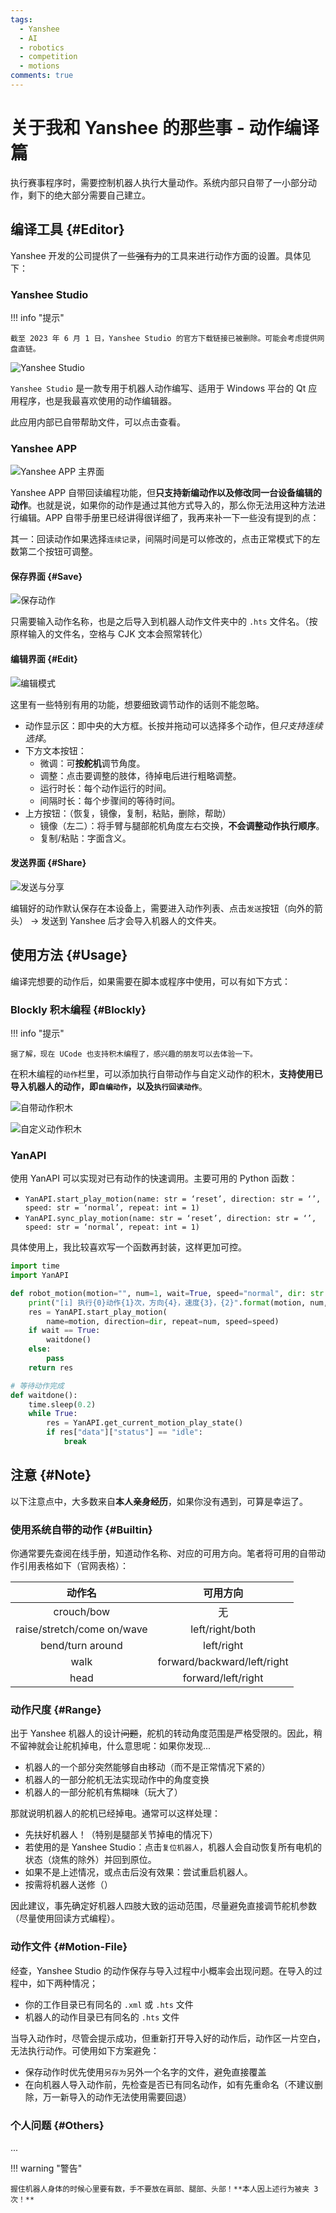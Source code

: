 ```yaml
---
tags:
  - Yanshee
  - AI
  - robotics
  - competition
  - motions
comments: true
---
```


# 关于我和 Yanshee 的那些事 - 动作编译篇

执行赛事程序时，需要控制机器人执行大量动作。系统内部只自带了一小部分动作，剩下的绝大部分需要自己建立。

## 编译工具 {#Editor}

Yanshee 开发的公司提供了一些~~强有力~~的工具来进行动作方面的设置。具体见下：

### Yanshee Studio

!!! info "提示"

    截至 2023 年 6 月 1 日，Yanshee Studio 的官方下载链接已被删除。可能会考虑提供网盘直链。

![Yanshee Studio](img/studio-main.png)

`Yanshee Studio` 是一款专用于机器人动作编写、适用于 Windows 平台的 Qt 应用程序，也是我最喜欢使用的动作编辑器。

此应用内部已自带帮助文件，可以点击查看。

### Yanshee APP

![Yanshee APP 主界面](img/app-main.png "Yanshee APP 主界面")

Yanshee APP 自带回读编程功能，但**只支持新编动作以及修改同一台设备编辑的动作**。也就是说，如果你的动作是通过其他方式导入的，那么你无法用这种方法进行编辑。APP 自带手册里已经讲得很详细了，我再来补一下一些没有提到的点：

其一：回读动作如果选择`连续记录`，间隔时间是可以修改的，点击正常模式下的左数第二个按钮可调整。

#### 保存界面 {#Save}

![保存动作](img/app-save.png)

只需要输入动作名称，也是之后导入到机器人动作文件夹中的 `.hts` 文件名。（按原样输入的文件名，空格与 CJK 文本会照常转化）

#### 编辑界面 {#Edit}

![编辑模式](img/app-motion-edit.png)

这里有一些特别有用的功能，想要细致调节动作的话则不能忽略。

- 动作显示区：即中央的大方框。长按并拖动可以选择多个动作，但*只支持连续选择*。
- 下方文本按钮：
  - 微调：可**按舵机**调节角度。
  - 调整：点击要调整的肢体，待掉电后进行粗略调整。
  - 运行时长：每个动作运行的时间。
  - 间隔时长：每个步骤间的等待时间。
- 上方按钮：（恢复，镜像，复制，粘贴，删除，帮助）
  - 镜像（左二）：将手臂与腿部舵机角度左右交换，**不会调整动作执行顺序**。
  - 复制/粘贴：字面含义。

#### 发送界面 {#Share}

![发送与分享](img/app-share.png)

编辑好的动作默认保存在本设备上，需要进入动作列表、点击`发送`按钮（向外的箭头） -> 发送到 Yanshee 后才会导入机器人的文件夹。

## 使用方法 {#Usage}

编译完想要的动作后，如果需要在脚本或程序中使用，可以有如下方式：

### Blockly 积木编程 {#Blockly}

!!! info "提示"

    据了解，现在 UCode 也支持积木编程了，感兴趣的朋友可以去体验一下。

在积木编程的`动作`栏里，可以添加执行自带动作与自定义动作的积木，**支持使用已导入机器人的动作，即`自编动作`，以及`执行回读动作`**。

![自带动作积木](img/app-blockly-m1.png "执行自带动作的积木，向下滑动有更多")

![自定义动作积木](img/app-blockly-m2.png "执行自定义动作的积木，见括号")

### YanAPI

使用 YanAPI 可以实现对已有动作的快速调用。主要可用的 Python 函数：

- `YanAPI.start_play_motion(name: str = ‘reset’, direction: str = ‘’, speed: str = ‘normal’, repeat: int = 1)`
- `YanAPI.sync_play_motion(name: str = ‘reset’, direction: str = ‘’, speed: str = ‘normal’, repeat: int = 1)`

具体使用上，我比较喜欢写一个函数再封装，这样更加可控。

```py hl_lines="6 7"
import time
import YanAPI

def robot_motion(motion="", num=1, wait=True, speed="normal", dir: str = ""):
    print("[i] 执行{0}动作{1}次，方向{4}，速度{3}，{2}".format(motion, num, WAIT[wait], speed, dir))
    res = YanAPI.start_play_motion(
        name=motion, direction=dir, repeat=num, speed=speed)
    if wait == True:
        waitdone()
    else:
        pass
    return res

# 等待动作完成
def waitdone():
    time.sleep(0.2)
    while True:
        res = YanAPI.get_current_motion_play_state()
        if res["data"]["status"] == "idle":
            break
```

## 注意 {#Note}

以下注意点中，大多数来自**本人亲身经历**，如果你没有遇到，可算是幸运了。

### 使用系统自带的动作 {#Builtin}

你通常要先查阅在线手册，知道动作名称、对应的可用方向。笔者将可用的自带动作引用表格如下（官网表格）：

| 动作名 | 可用方向 |
| :-: | :-: |
| crouch/bow | 无 |
| raise/stretch/come on/wave | left/right/both |
| bend/turn around | left/right |
| walk | forward/backward/left/right |
| head | forward/left/right |

### 动作尺度 {#Range}

出于 Yanshee 机器人的设计~~问题~~，舵机的转动角度范围是严格受限的。因此，稍不留神就会让舵机掉电，什么意思呢：如果你发现...

- 机器人的一个部分突然能够自由移动（而不是正常情况下紧的）
- 机器人的一部分舵机无法实现动作中的角度变换
- 机器人的一部分舵机有焦糊味（玩大了）

那就说明机器人的舵机已经掉电。通常可以这样处理：

- 先扶好机器人！（特别是腿部关节掉电的情况下）
- 若使用的是 Yanshee Studio：点击`复位机器人`，机器人会自动恢复所有电机的状态（烧焦的除外）并回到原位。
- 如果不是上述情况，或点击后没有效果：尝试重启机器人。
- 按需将机器人送修（）

因此建议，事先确定好机器人四肢大致的运动范围，尽量避免直接调节舵机参数（尽量使用回读方式编程）。

### 动作文件 {#Motion-File}

经查，Yanshee Studio 的动作保存与导入过程中小概率会出现问题。在导入的过程中，如下两种情况；

- 你的工作目录已有同名的 `.xml` 或 `.hts` 文件
- 机器人的动作目录已有同名的 `.hts` 文件

当导入动作时，尽管会提示成功，但重新打开导入好的动作后，动作区一片空白，无法执行动作。可使用如下方案避免：

- 保存动作时优先使用`另存为`另外一个名字的文件，避免直接覆盖
- 在向机器人导入动作前，先检查是否已有同名动作，如有先重命名（不建议删除，万一新导入的动作无法使用需要回退）

### 个人问题 {#Others}

...

!!! warning "警告"

    握住机器人身体的时候心里要有数，手不要放在肩部、腿部、头部！**本人因上述行为被夹 3 次！**

